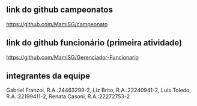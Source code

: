 ## link do github campeonatos
https://github.com/MamiSG/campeonato

## link do github funcionário (primeira atividade)
https://github.com/MamiSG/Gerenciador-Funcionario

## integrantes da equipe
Gabriel Franzoi, R.A.:24463299-2,
Liz Brito, R.A.:22240941-2,
Luis Toledo, R.A.:22199411-2,
Renata Casoni, R.A.:22272753-2